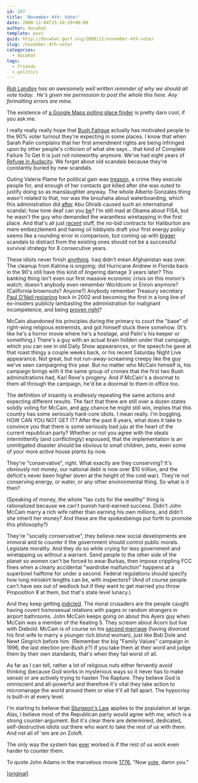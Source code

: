 ```yaml
---
id: 207
title: 'November 4th: Vote!'
date: 2008-11-04T15:10:29+00:00
author: docwhat
template: post
guid: http://docwhat.gerf.org/2008/11/november-4th-vote/
slug: /november-4th-vote/
categories:
  - docwhat
tags:
  - friends
  - politics
---
```

<em><a href="http://landley.net/">Rob Landley</a> has an awesomely well written reminder of why we should all vote today.  He's given me permission to post the whole this here. Any formatting errors are mine.</em>

The existence of <a href="http://maps.google.com/maps/mpl?moduleurl=http://maps.google.com/mapfiles/mapplets/elections/2008/us-voter-info/us-voter-info.xml">a Google Maps polling place finder</a> is pretty darn cool, if you ask me.

I really really really hope that <a href="http://www.cnn.com/POLITICS/blogs/politicalticker/2007/04/bush-sr-bush-fatigue-may-be-setting-in.html">Bush Fatigue</a> actually has motivated people to the 90% voter turnout they're expecting in some places.  I know that when Sarah Palin complains that her first amendment rights are being infringed upon by other people's criticism of what she says... that kind of Complete Failure To Get It is just not noteworthy anymore.  We've had eight years of <a href="http://tvtropes.org/pmwiki/pmwiki.php/Main/RefugeInAudacity">Refuge in Audacity</a>.  We forget about old scandals because they're constantly buried by new scandals.

Outing Valerie Plame for political gain was <span style="text-decoration: underline;">treason</span>, a crime they execute people for, and enough of her contacts got killed after she was outed to justify doing so as manslaughter anyway. The whole Alberto Gonzales thing wasn't related to that, nor was the brouhaha about waterboarding, which this administration did <span style="text-decoration: underline;">after</span> Abu Ghraib caused such an international scandal; how tone deaf can you <span style="text-decoration: underline;">be</span>? I'm still mad at Obama about FISA, but he wasn't the guy who demanded the warantless wiretapping in the first place.  And that's all just <span style="text-decoration: underline;">recent</span> stuff, the no-bid contracts for Haliburton are mere embezzlement and having oil lobbyists draft your first energy policy seems like a rounding error in comparison, but coming up with <span style="text-decoration: underline;">bigger</span> scandals to distract from the existing ones should not be a successful survival strategy for 8 consecutive years.

These idiots never finish <span style="text-decoration: underline;">anything</span>.  Iraq didn't mean Afghanistan was over.  The cleanup from Katrina is ongoing; did Hurricane Andrew in Florida back in the 90's still have this kind of lingering damage 3 years later?  This banking thing isn't even our first massive economic crisis on this moron's watch; doesn't anybody even remember Worldcom or Enron anymore? (California brownouts? Anyone?)  Anybody remember Treasury secretary <a href="http://news.bbc.co.uk/1/hi/talking_point/2551389.stm">Paul O'Neil resigning</a> back in 2002 and becoming the first in a long line of ex-insiders publicly lambasting the administration for malignant incompetence, and being <a href="http://crooksandliars.com/taxonomy/term/1598">proven right</a>?

McCain abandoned his principles during the primary to court the "base" of right-wing religious extremists, and got himself stuck there somehow.  (It's like he's a horror movie where he's a hostage, and Palin's his keeper or something.)  There's a guy with an actual brain hidden under that campaign, which you can see in old Daily Show appearances, or the speech he gave at that roast thingy a couple weeks back, or his recent Saturday Night Live appearance.  Not great, but not run-away-screaming creepy like the guy we've seen campaigning this year.  But no matter who McCain himself is, his campaign brings with it the same group of cronies that the first two Bush adminsitrations had, Karl Rove's progeny.  And if McCain's a doormat to them all through the campaign, he'd be a doormat to them in office too.

The definition of insanity is endlessly repeating the same actions and expecting different results.  The fact that there are still over a dozen states solidly voting for McCain, and <span style="text-decoration: underline;">any</span> chance he might still win, implies that this country has some seriously hard-core idiots.  I mean really. I'm boggling.  HOW CAN YOU NOT GET IT?  After the past 8 years, what does it take to convince you that there is some seriously bad juju at the heart of the current republican party?  Whether or not you agree with the ideals intermittently (and conflictingly) espoused, that the implementation is an unmitigated disaster should be obvious to small children, pets, even some of your more active house plants by now.

They're "conservative", right.  What exactly are they conserving? It's obviously not money, our national debt is now over $10 trillion, and the deficit's never been higher (even at the height of the cold war). They're not conserving energy, or water, or any other environmental thing. So what is it then?

(Speaking of money, the whole "tax cuts for the wealthy" thing is rationalized because we can't punish hard-earned success.  Didn't John McCain marry a rich wife rather than earning his own millions, and didn't she inherit her money?  And these are the spokesbeings put forth to promote this philosophy?)

They're "socially conservative", they believe new social developments are immoral and to counter it the government should control public morals. Legislate morality.  And they do so while crying for less government and wiretapping us without a warrant.  Send people to the other side of the planet so women can't be forced to wear Burkas, then impose crippling FCC fines when a clearly accidental "wardrobe malfunction" happens at a superbowl halftime for under a second.  Federal regulations should specify how long miniskirt lengths can be, with inspectors?  (And of course people can't have sex out of wedlock but if they want to get married you throw Proposition 8 at them, but that's state level lunacy.)

And they keep getting <span style="text-decoration: underline;">indicted</span>.  The moral crusaders are the people caught having covert homosexual relations with pages or random strangers in airport bathrooms.  John McCain keeps going on about this Ayers guy when McCain was a member of the Keating 5.  They scream about Acorn but live with Diebold.  McCain is of course on his <a href="http://en.wikipedia.org/wiki/John_McCain#Commanding_officer.2C_liaison_to_Senate.2C_and_second_marriage">second marriage</a> (having divorced his first wife to marry a younger rich blond woman), just like Bob Dole and Newt Gingrich before him.  (Remember the big "Family Values" campaign in 1996, the last election pre-Bush jr?) If you take them at their word and judge them by their own standards, that's when they fail worst of all.

As far as I can tell, rather a lot of religious nuts either fervently avoid thinking (because God works in mysterious ways so it never has to make sense) or are actively trying to hasten The Rapture.  They believe God is omniscient and all-powerful and therefore it's vital they take action to micromanage the world around them or else it'll all fall apart. The hypocrisy is built-in at every level.

I'm starting to believe that <a href="http://en.wikipedia.org/wiki/Sturgeon%27s_law">Sturgeon's Law</a> applies to the population at large.  Alas, I believe most of the Republican party would agree with me, which is a strong counter-argument.  But it's clear there are determined, dedicated, self-destructive idiots out there who want to take the rest of us with them.  And not all of 'em are on Zoloft.

The only way the system has <span style="text-decoration: underline;">ever</span> worked is if the rest of us work even harder to counter them.

To quote John Adams in the marvelous movie <a href="http://www.amazon.com/1776-Restored-Directors-William-Daniels/dp/B000067D1R">1776</a>, "Now <span style="text-decoration: underline;">vote</span>, damn you."

[<a href="http://www.landley.net/notes.html#04-11-2008">original</a>]